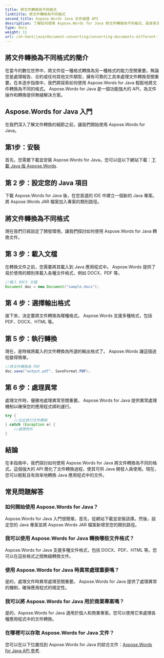 ```yaml
---
title: 將文件轉換為不同格式
linktitle: 將文件轉換為不同格式
second_title: Aspose.Words Java 文件處理 API
description: 了解如何使用 Aspose.Words for Java 將文件轉換為不同格式。高效率文件轉換的逐步指南。
type: docs
weight: 11
url: /zh-hant/java/document-converting/converting-documents-different-formats/
---
```


## 將文件轉換為不同格式的簡介

在當今的數位世界中，將文件從一種格式轉換為另一種格式的能力至關重要。無論您是處理報告、合約或任何其他文件類型，擁有可靠的工具來處理文件轉換至關重要。在本逐步指南中，我們將探索如何使用 Aspose.Words for Java 輕鬆地將文件轉換為不同的格式。 Aspose.Words for Java 是一個功能強大的 API，為文件操作和轉換提供無縫解決方案。

## Aspose.Words for Java 入門

在我們深入了解文件轉換的細節之前，讓我們開始使用 Aspose.Words for Java。

## 第1步：安裝

首先，您需要下載並安裝 Aspose.Words for Java。您可以從以下網站下載：[下載 Java 版 Aspose.Words](https://releases.aspose.com/words/java/).

## 第 2 步：設定您的 Java 項目

下載 Aspose.Words for Java 後，在您首選的 IDE 中建立一個新的 Java 專案。將 Aspose.Words JAR 檔案加入專案的類別路徑。

## 將文件轉換為不同格式

現在我們已經設定了開發環境，讓我們探討如何使用 Aspose.Words for Java 轉換文件。

## 第 3 步：載入文檔

在轉換文件之前，您需要將其載入到 Java 應用程式中。 Aspose.Words 提供了易於使用的類別來載入各種文件格式，例如 DOCX、PDF 等。

```java
//載入 DOCX 文檔
Document doc = new Document("sample.docx");
```

## 第 4 步：選擇輸出格式

接下來，決定要將文件轉換為哪種格式。 Aspose.Words 支援多種格式，包括 PDF、DOCX、HTML 等。

## 第 5 步：執行轉換

現在，是時候將載入的文件轉換為所選的輸出格式了。 Aspose.Words 讓這個過程變得簡單。

```java
//將文件轉換為 PDF
doc.save("output.pdf", SaveFormat.PDF);
```

## 第 6 步：處理異常

處理文件時，優雅地處理異常至關重要。 Aspose.Words for Java 提供異常處理機制以確保您的應用程式順利運行。

```java
try {
    //在此執行文件轉換
} catch (Exception e) {
    //處理例外
}
```

## 結論

在本指南中，我們探討如何使用 Aspose.Words for Java 將文件轉換為不同的格式。這個強大的 API 簡化了文件轉換過程，使其可供 Java 開發人員使用。現在，您可以輕鬆且有效率地轉換 Java 應用程式中的文件。

## 常見問題解答

### 如何開始使用 Aspose.Words for Java？

Aspose.Words for Java 入門很簡單。首先，從網站下載並安裝該庫。然後，設定您的 Java 專案並將 Aspose.Words JAR 檔案新增至您的類別路徑。

### 我可以使用 Aspose.Words for Java 轉換哪些文件格式？

Aspose.Words for Java 支援多種文件格式，包括 DOCX、PDF、HTML 等。您可以在這些格式之間無縫轉換文件。

### 使用 Aspose.Words for Java 時異常處理重要嗎？

是的，處理文件時異常處理至關重要。 Aspose.Words for Java 提供了處理異常的機制，確保應用程式的穩定性。

### 我可以將 Aspose.Words for Java 用於商業專案嗎？

是的，Aspose.Words for Java 適用於個人和商業專案。您可以使用它來處理各種應用程式中的文件轉換。

### 在哪裡可以存取 Aspose.Words for Java 文件？

您可以在以下位置找到 Aspose.Words for Java 的綜合文件：[Aspose.Words for Java API 參考](https://reference.aspose.com/words/java/).
